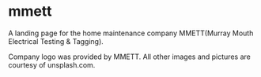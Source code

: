 # mmett
A landing page for the home maintenance company MMETT(Murray Mouth Electrical Testing & Tagging).

Company logo was provided by MMETT. All other images and pictures are courtesy of unsplash.com.
